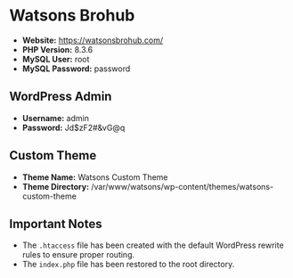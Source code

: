 # Watsons Brohub

- **Website:** https://watsonsbrohub.com/
- **PHP Version:** 8.3.6
- **MySQL User:** root
- **MySQL Password:** password

## WordPress Admin

- **Username:** admin
- **Password:** Jd$zF2#&vG@q

## Custom Theme

- **Theme Name:** Watsons Custom Theme
- **Theme Directory:** /var/www/watsons/wp-content/themes/watsons-custom-theme

## Important Notes

- The `.htaccess` file has been created with the default WordPress rewrite rules to ensure proper routing.
- The `index.php` file has been restored to the root directory.
